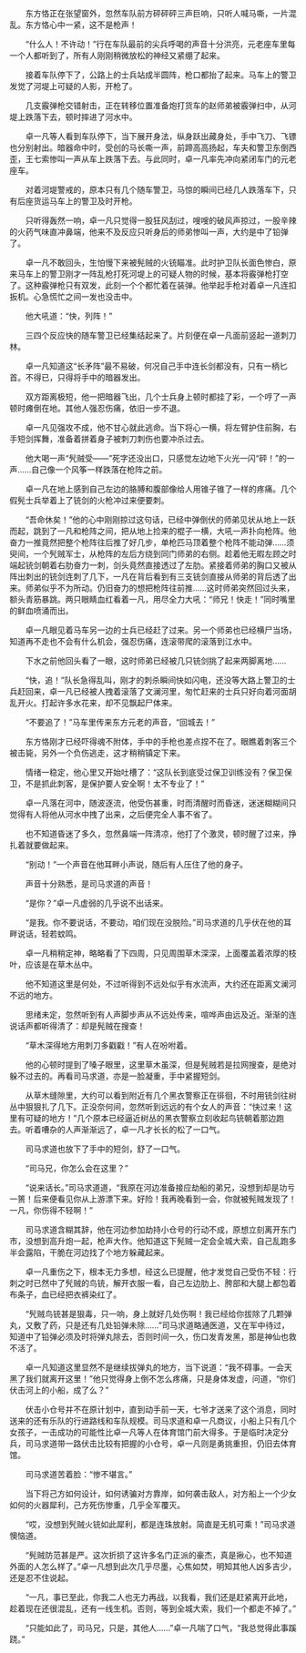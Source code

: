 　　东方恪正在张望窗外，忽然车队前方砰砰砰三声巨响，只听人喊马嘶，一片混乱。东方恪心中一紧，这不是枪声！

　　“什么人！不许动！”行在车队最前的尖兵呼喝的声音十分洪亮，元老座车里每一个人都听到了，所有人刚刚稍微放松的神经又紧绷了起来。

　　接着车队停下了，公路上的士兵站成半圆阵，枪口都抬了起来。马车上的警卫发觉了河堤上可疑的人影，开枪了。

　　几支霰弹枪交错射击，正在转移位置准备炮打货车的赵师弟被霰弹扫中，从河堤上跌落下去，顿时摔进了河水中。

　　卓一凡等人看到车队停下，当下展开身法，纵身跃出藏身处，手中飞刀、飞镖也分别射出。暗器命中时，受创的马长嘶一声，前蹄高高扬起，车夫和警卫东倒西歪，王七索惨叫一声从车上跌落下去。与此同时，卓一凡率先冲向紧闭车门的元老座车。

　　对着河堤警戒的，原本只有几个随车警卫，马惊的瞬间已经几人跌落车下，只有后座货运马车上的警卫及时开枪。

　　只听得轰然一响，卓一凡只觉得一股狂风刮过，嗖嗖的破风声掠过，一股辛辣的火药气味直冲鼻端，他来不及反应只听身后的师弟惨叫一声，大约是中了铅弹了。

　　卓一凡不敢回头，生怕慢下来被髡贼的火铳瞄准。此时护卫队长面色惨白，原来马车上的警卫刚才一阵乱枪打死河堤上的可疑人物的时候，基本将霰弹枪打空了。这种霰弹枪只有双发，此刻一个个都忙着在装弹。他举起手枪对着卓一凡连扣扳机。心急慌忙之间一发也没击中。

　　他大吼道：“快，列阵！”

　　三四个反应快的随车警卫已经集结起来了。片刻便在卓一凡面前竖起一道刺刀林。

　　卓一凡知道这“长矛阵”最不易破，何况自己手中连长剑都没有，只有一柄匕首。不得已，只得将手中的暗器发出。

　　双方距离极短，他一把暗器飞出，几个士兵身上顿时都挂了彩，一个哼了一声顿时瘫倒在地。其他人强忍伤痛，依旧一步不退。

　　卓一凡见强攻不成，他不甘心就此逃命。当下将心一横，将左臂护住前胸，右手短剑挥舞，准备着拼着身子被刺刀刺伤也要冲杀过去。

　　他大喝一声“髠贼受——”死字还没出口，只感觉左边地下火光一闪“砰！”的一声……自己像一个风筝一样跌落在枪阵之前。

　　卓一凡在地上感到自己左边的胳膊和腹部像给人用锥子锥了一样的疼痛。几个假髡士兵举着上了铳剑的火枪冲过来便要刺。

　　“吾命休矣！”他的心中刚刚掠过这句话，已经中弹倒伏的师弟见状从地上一跃而起，跳到了一凡和枪阵之间，把从地上捡来的棍子一横，大吼一声扑向枪阵。他奋力一推竟然把整个枪阵往后推了好几步，单枪匹马顶着整个枪阵不能动弹……须臾间，一个髠贼军士，从枪阵的左后方绕到同门师弟的右侧。趁着他无暇左顾之时端起铳剑朝着右肋奋力一刺，剑头竟然直接透过了左肋。紧接着师弟的胸口又被从阵出刺出的铳剑连刺了几下，一凡在背后看到有三支铳剑直接从师弟的背后透了出来。师弟似乎不为所动。仍旧奋力的想把枪阵往前推……这时师弟突然回过头来，额头青筋暴跳。两只眼睛血红看着一凡，用尽全力大吼：“师兄！快走！”同时嘴里的鲜血喷涌而出。

　　卓一凡眼见着马车另一边的士兵已经赶了过来。另一个师弟也已经横尸当场，知道再不走也不会有什么机会，强忍伤痛，连滚带爬的滚落到江水中。

　　下水之前他回头看了一眼，这时师弟已经被几只铳剑挑了起来两脚离地……

　　“快，追！”队长急得乱叫，刚才的刺杀瞬间快如闪电，还没等大路上警卫的士兵赶回来，卓一凡已经被人拽着滚落了文澜河里，匆忙赶来的士兵只好向着河面胡乱开火。打起许多水花来，却不见飘起尸体来。

　　“不要追了！”马车里传来东方元老的声音，“回城去！”

　　东方恪刚才已经吓得魂不附体，手中的手枪也差点捏不在了。眼瞧着刺客三个被击毙，另外一个负伤逃走，这才稍稍镇定下来。

　　情绪一稳定，他心里又开始吐槽了：“这队长到底受过保卫训练没有？保卫保卫，不是抓此刺客，是保护要人安全啊！太不专业了！”

　　卓一凡落在河中，随波逐流，他受伤甚重，时而清醒时而昏迷，迷迷糊糊间只觉得有人将他从河水中拽了出来，之后便完全人事不省了。

　　也不知道昏迷了多久，忽然鼻端一阵清凉，他打了个激灵，顿时醒了过来，挣扎着就要做起来。

　　“别动！”一个声音在他耳畔小声说，随后有人压住了他的身子。

　　声音十分熟悉，是司马求道的声音！

　　“是你？”卓一凡虚弱的几乎说不出话来。

　　“是我。你不要说话，不要动，咱们现在没脱险。”司马求道的几乎伏在他的耳畔说话，轻若蚊鸣。

　　卓一凡稍稍定神，略略看了下四周，只见周围草木深深，上面覆盖着浓厚的枝叶，应该是在草木丛中。

　　他不知道这里是何处，不过听得到不远处似乎有水流声，大约还在距离文澜河不远的地方。

　　思绪未定，忽然听到有人声脚步声从不远处传来，喧哗声由远及近。渐渐的连说话声都听得清了：却是髡贼在搜查！

　　“草木深得地方用刺刀多戳戳！”有人在吩咐着。

　　他的心顿时提到了嗓子眼里，这里草木虽深，但是髡贼若是拉网搜查，是绝对躲不过去的。再看司马求道，亦是一脸凝重，手中紧握短剑。

　　从草木缝隙里，大约可以看到附近有几个黑衣警察正在徘徊，不时用铳剑往树丛中狠狠扎了几下。正没奈何间，忽然听到远远的有个女人的声音：“快过来！这里有可疑的地方！”几个原本已经逼近树丛的黑衣警察立刻收起鸟铳朝着那边跑去。听着嘈杂的人声渐渐远了，卓一凡才长长的松了一口气。

　　司马求道也放下了手中的短剑，舒了一口气。

　　“司马兄，你怎么会在这里？”

　　“说来话长。”司马求道道，“我原在河边准备接应劫船的弟兄，没想到却是功亏一篑！后来便看见你从上游漂下来。好险！我再晚看到一会，你就被髡贼发现了！一凡，你伤得不轻啊！”

　　司马求道含糊其辞，他在河边参加劫持小仓号的行动不成，原想立刻离开东门市，没想到高升炮一起，枪声大作。他知道这下髡贼一定会全城大索，自己乱跑多半会露陷，干脆在河边找了个地方躲藏起来。

　　卓一凡重伤之下，根本无力多想，经这么已提醒，他才发觉自己受伤不轻：行刺之时已然中了髠贼的鸟铳，解开衣服一看，自己左边肋上、胯部和大腿上都包着布条子，血已经把衣裤染红了。

　　“髠贼鸟铳甚是狠毒，只一响，身上就好几处伤啊！我已经给你拔除了几颗弹丸，又敷了药，只是还有几处铅弹未除……”司马求道略通医道，又在军中待过，知道中了铅弹必须及时将弹丸除去，否则时间一久，伤口发青发黑，那是神仙也救不活了。

　　卓一凡知道这里显然不是继续拔弹丸的地方，当下说道：“我不碍事。一会天黑了我们就离开这里！”他只觉得身上倒不怎么疼痛，只是身体发虚，问道，“你们伏击河上的小船，成了么？”

　　伏击小仓号并不在原计划中，直到动手前一天，七爷才送来了这个消息，同时送来的还有乐队的行进路线和车队规模。司马求道和卓一凡商议，小船上只有几个女孩子，一击成功的可能性比卓一凡等人在体育馆门前大得多。于是临时决定分兵，司马求道带一路伏击比较有把握的小仓号，卓一凡则是勇挑重担，仍旧去体育馆。

　　司马求道苦着脸：“惨不堪言。”

　　当下将己方如何设计，如何诱骗对方靠岸，如何袭击敌人，对方船上一个少女如何的火器犀利，己方死伤惨重，几乎全军覆灭。

　　“哎，没想到髠贼火铳如此犀利，都是连珠放射。简直是无机可乘！”司马求道懊恼道。

　　“髡贼防范甚是严。这次折损了这许多名门正派的豪杰，真是揪心，也不知道外面的人怎么样了。”卓一凡想到此次几乎尽墨，心焦如焚，明知其他人凶多吉少，还是忍不住说起。

　　“一凡，事已至此，你我二人也无力再战，以我看，我们还是赶紧离开此地，趁着现在还很混乱，还有一线生机。否则，等到全城大索，我们一个都走不掉了。”

　　“只能如此了，司马兄，只是，其他人……”卓一凡喘了口气，“我总觉得此事蹊跷。”

